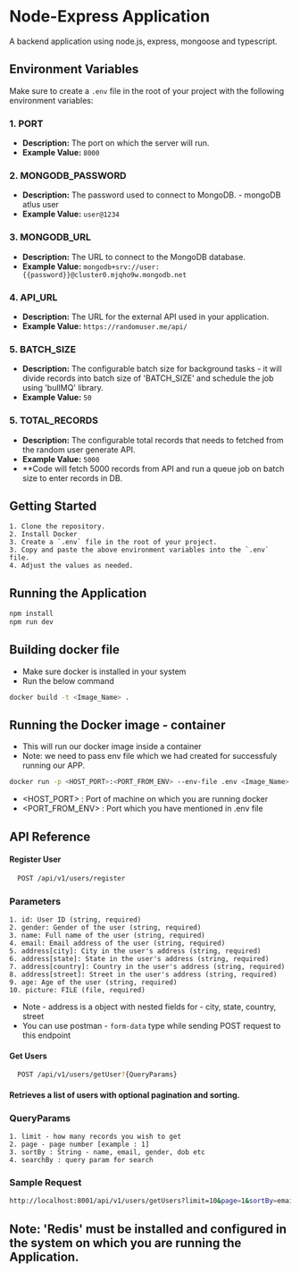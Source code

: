 # Node-Express Application

A backend application using node.js, express, mongoose and typescript. 

## Environment Variables

Make sure to create a `.env` file in the root of your project with the following environment variables:

### 1. PORT

- **Description:** The port on which the server will run.
- **Example Value:** `8000`

### 2. MONGODB_PASSWORD

- **Description:** The password used to connect to MongoDB. - mongoDB atlus user
- **Example Value:** `user@1234`

### 3. MONGODB_URL

- **Description:** The URL to connect to the MongoDB database.
- **Example Value:** `mongodb+srv://user:{{password}}@cluster0.mjqho9w.mongodb.net`

### 4. API_URL

- **Description:** The URL for the external API used in your application.
- **Example Value:** `https://randomuser.me/api/`

### 5. BATCH_SIZE

- **Description:** The configurable batch size for background tasks - it will divide records into batch size of 'BATCH_SIZE' and schedule the job using 'bullMQ' library.
- **Example Value:** `50`

### 5. TOTAL_RECORDS

- **Description:** The configurable total records that needs to fetched from the random user generate API.
- **Example Value:** `5000`
- **Code will fetch 5000 records from API and run a queue job on batch size to enter records in DB.

## Getting Started

    1. Clone the repository.
    2. Install Docker
    3. Create a `.env` file in the root of your project.
    3. Copy and paste the above environment variables into the `.env` file.
    4. Adjust the values as needed.

## Running the Application

```bash
npm install
npm run dev
```

## Building docker file
- Make sure docker is installed in your system
- Run the below command
```bash
docker build -t <Image_Name> .
```
## Running the Docker image - container
- This will run our docker image inside a container 
- Note: we need to pass env file which we had created for successfuly running our APP. 
```bash
docker run -p <HOST_PORT>:<PORT_FROM_ENV> --env-file .env <Image_Name>

```
- <HOST_PORT> : Port of machine on which you are running docker
- <PORT_FROM_ENV> : Port which you have mentioned in .env file

## API Reference

#### Register User

```bash
  POST /api/v1/users/register
```

### Parameters
    1. id: User ID (string, required)
    2. gender: Gender of the user (string, required)
    3. name: Full name of the user (string, required)
    4. email: Email address of the user (string, required)
    5. address[city]: City in the user's address (string, required)
    6. address[state]: State in the user's address (string, required)
    7. address[country]: Country in the user's address (string, required)
    8. address[street]: Street in the user's address (string, required)
    9. age: Age of the user (string, required)
    10. picture: FILE (file, required)
- Note - address is a object with nested fields for - city, state, country, street
- You can use postman - `form-data` type while sending POST request to this endpoint



#### Get Users

```bash
  POST /api/v1/users/getUser?{QueryParams}
```
#### Retrieves a list of users with optional pagination and sorting.
### QueryParams
    1. limit - how many records you wish to get
    2. page - page number [example : 1]
    3. sortBy : String - name, email, gender, dob etc
    4. searchBy : query param for search
### Sample Request 
```bash 
http://localhost:8001/api/v1/users/getUsers?limit=10&page=1&sortBy=email&searchBy=john
```

## Note: 'Redis' must be installed and configured in the system on which you are running the Application. 

